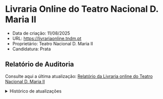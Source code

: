 # Livraria Online do Teatro Nacional D. Maria II

- Data de criação: 11/08/2025
- URL: https://livrariaonline.tndm.pt
- Proprietário: Teatro Nacional D. Maria II
- Candidatura:  Prata
  
## Relatório de Auditoria

Consulte aqui a última atualização: [Relatório da Livraria online do Teatro Nacional D. Maria II](relatorio_report_006.html)

<details>
  <summary>Histórico de atualizações</summary>
  <ul aria-label="lista de relatórios já efetuados">
    <li><a href="12092025_report_006.html">(12/09/2025). Relatório da Livraria online do Teatro Nacional D. Maria II</a></li>
  </ul>
</details>

